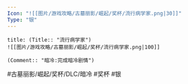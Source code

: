 ```yaml
---
Icon: "![[图片/游戏攻略/古墓丽影/崛起/奖杯/流行病学家.png|30]]"
Type: "银"
---
```

```ad-common-silver-trophy
title: (Title:: "流行病学家")
![[图片/游戏攻略/古墓丽影/崛起/奖杯/流行病学家.png|100]]

(Comment:: "暗冷:完成暗冷剧情")
```

#古墓丽影/崛起/奖杯/DLC/暗冷 #奖杯 #银
